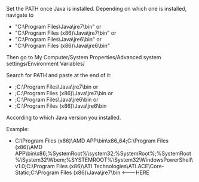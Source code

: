 Set the PATH once Java is installed.
Depending on which one is installed, navigate to 


* "C:\Program Files\Java\jre7\bin" 
or 
* "C:\Program Files (x86)\Java\jre7\bin"
or
* "C:\Program Files\Java\jre6\bin"
or
* "C:\Program Files (x86)\Java\jre6\bin"



Then go to My Computer/System Properties/Advanced system settings/Environment Variables/

Search for PATH and paste at the end of it:


* ;C:\Program Files\Java\jre7\bin 
or 
* ;C:\Program Files (x86)\Java\jre7\bin
or
* ;C:\Program Files\Java\jre6\bin
or
* ;C:\Program Files (x86)\Java\jre6\bin


According to which Java version you installed.


Example:

* C:\Program Files (x86)\AMD APP\bin\x86_64;C:\Program Files (x86)\AMD APP\bin\x86;%SystemRoot%\system32;%SystemRoot%;%SystemRoot%\System32\Wbem;%SYSTEMROOT%\System32\WindowsPowerShell\v1.0\;C:\Program Files (x86)\ATI Technologies\ATI.ACE\Core-Static;C:\Program Files (x86)\Java\jre7\bin  <---HERE
